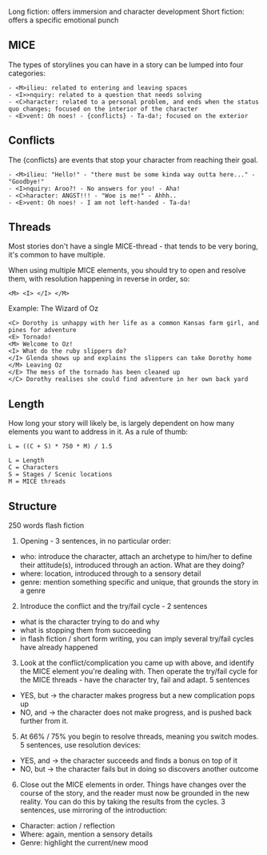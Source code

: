 Long fiction: offers immersion and character development
Short fiction: offers a specific emotional punch

## MICE
The types of storylines you can have in a story can be lumped into four categories:
```
- <M>ilieu: related to entering and leaving spaces
- <I>>nquiry: related to a question that needs solving
- <C>haracter: related to a personal problem, and ends when the status quo changes; focused on the interior of the character
- <E>vent: Oh noes! - {conflicts} - Ta-da!; focused on the exterior
```
## Conflicts
The {conflicts} are events that stop your character from reaching their goal. 
```
- <M>ilieu: "Hello!" - "there must be some kinda way outta here..." - "Goodbye!"
- <I>nquiry: Aroo?! - No answers for you! - Aha!
- <C>haracter: ANGST!!! - "Woe is me!" - Ahhh..
- <E>vent: Oh noes! - I am not left-handed - Ta-da!
```
## Threads
Most stories don't have a single MICE-thread - that tends to be very boring, it's common to have multiple. 

When using multiple MICE elements, you should try to open and resolve them, with resolution happening in reverse in order, so: 
```
<M> <I> </I> </M>
```

Example: The Wizard of Oz
```
<C> Dorothy is unhappy with her life as a common Kansas farm girl, and pines for adventure
<E> Tornado! 
<M> Welcome to Oz!
<I> What do the ruby slippers do?
</I> Glenda shows up and explains the slippers can take Dorothy home
</M> Leaving Oz
</E> The mess of the tornado has been cleaned up
</C> Dorothy realises she could find adventure in her own back yard
```

## Length
How long your story will likely be, is largely dependent on how many elements you want to address in it. As a rule of thumb: 
```
L = ((C + S) * 750 * M) / 1.5

L = Length
C = Characters
S = Stages / Scenic locations
M = MICE threads
```
## Structure
250 words flash fiction

1. Opening - 3 sentences, in no particular order: 
- who: introduce the character, attach an archetype to him/her to define their attitude(s), introduced through an action. What are they doing? 
- where: location, introduced through to a sensory detail
- genre: mention something specific and unique, that grounds the story in a genre

2. Introduce the conflict and the try/fail cycle - 2 sentences
- what is the character trying to do and why
- what is stopping them from succeeding
- in flash fiction / short form writing, you can imply several try/fail cycles have already happened

3. Look at the conflict/complication you came up with above, and identify the MICE element you're dealing with. Then operate the try/fail cycle for the MICE threads - have the character try, fail and adapt. 5 sentences
- YES, but -> the character makes progress but a new complication pops up
- NO, and -> the character does not make progress, and is pushed back further from it. 

5. At 66% / 75% you begin to resolve threads, meaning you switch modes. 5 sentences, use resolution devices:
- YES, and -> the character succeeds and finds a bonus on top of it
- NO, but -> the character fails but in doing so discovers another outcome

6. Close out the MICE elements in order. Things have changes over the course of the story, and the reader must now be grounded in the new reality. You can do this by taking the results from the cycles. 3 sentences, use mirroring of the introduction:
- Character: action / reflection
- Where: again, mention a sensory details
- Genre: highlight the current/new mood